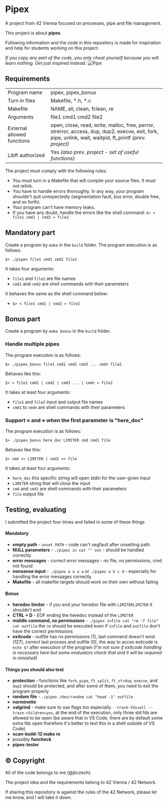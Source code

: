 
# Pipex

A project from 42 Vienna focused on processes, pipe and file management.

This project is about **pipes**.

Following information and the code in this repository is made for inspiration and help for students working on this project. 

*If you copy any part of the code, you only cheat yourself because you will learn nothing. Get just inspired instead.*
![Pipe](https://external-content.duckduckgo.com/iu/?u=http%3A%2F%2Fclipart-library.com%2Fimage_gallery%2F266597.png&f=1&nofb=1&ipt=4aa21f4b81e90ebae456d605913ea37b1f998f2294fd89f4c2b3447b89116176&ipo=images)

## Requirements
|||
|----------|----------|
|Program name | pipex, pipex_bonus|
| Turn in files | Makefile, *.h, *.c |
|Makefile | NAME, all, clean, fclean, re |
|Arguments | file1 cmd1 cmd2 file2 |
|External allowed<br>functions | open, close, read, write, malloc, free, perror, <br>strerror, access, dup, dup2, execve, exit, fork,<br>pipe, unlink, wait, waitpid, ft_printf *(prev. project)* |
|Libft authorized | Yes *(also prev. project - set of useful functions)*

The project must comply with the following rules:
- You must turn in a Makefile that will compile your source files. It must not relink.
- You have to handle errors thoroughly. In any way, your program shouldn't quit unexpectedly (segmentation fault, bus error, double free, and so forth).
- Your program can't have memory leaks.
- If you have any doubt, handle the errors like the shell command: `$> < file1 cmd1 | cmd2 > file2`

## Mandatory part

Create a program by `make` in the `build` folder.
The program execution is as follows:

`$> ./pipex file1 cmd1 cmd2 file2`

It takes four arguments:
- `file1` and `file2` are file names
- `cmd1` and `cmd2` are shell commands with their parameters

It behaves the same as the shell command below:

- `$> < file1 cmd1 | cmd2 > file2`


## Bonus part

Create a program by `make bonus` in the `build` folder.
### Handle multiple pipes
The program execution is as follows:

`$> ./pipex_bonus file1 cmd1 cmd2 cmd3 ... cmdn file2`

Behaves like this:

`$> < file1 cmd1 | cmd2 | cmd3 ... | cmdn > file2`

It takes at least four arguments:
- `file1` and `file2` input and output file names
- `cmd1` to `cmdn` are shell commands with their parameters


### Support « and » when the first parameter is "here_doc"
The program execution is as follows:

`$> ./pipex_bonus here_doc LIMITER cmd cmd1 file`

Behaves like this:

`$> cmd << LIMITER | cmd1 >> file`


It takes at least four arguments:
- `here_doc` this specific string will open stdin for the user-given input
- `LIMITER` string that will close the input
- `cmd` and `cmd1` are shell commands with their parameters
- `file` output file

## Testing, evaluating
I submitted the project four times and failed in some of these things
#### Mandatory
- **empty path** - `unset PATH` - code can't segfault after unsetting path
- **NULL parameters** - `./pipex in cat "" out` - should be handled correctly
- **error messages** - correct error messages - no file, no permissions, cmd not found
- **nonsense input** - `./pipex a a a a` or `./pipex a b c d` - especially for handling the error messages correctly
- **Makefile** - all makefile targets should work on their own without failing

#### Bonus
- **heredoc limiter** - if you end your heredoc file with `LIMITERLIMITER` it shouldn't end
- **CTRL + D** - EOF ending the heredoc instead of the `LIMITER`
- **middle command, no permissions** - `./pipex infile cat "rm -f file" cat outfile` the `rm` should be executed even if `infile` and `outfile` don't have the correct permissions
- **exitcode** - outfile has no permissions (1), last command doesn't exist (127), correct last process and outfile (0), the way to acces exitcode is `echo $?` after execution of the program *(I'm not sure if exitcode handling is necessary here but some evaluators check that and it will be required in minishell)*

#### Things you should also test
- **protection** - functions like `fork`, `pipe`, `ft_split`, `ft_strdup`, `execve`, and `dup2` should be protected, and after some of them, you need to exit the program properly
- **random file** - `./pipex /dev/random cat "head -1" outfile`
- **norminette**
- **valgrind** - make sure to use flags too especially `--track-fds=all --trace-children=yes`, at the end of the execution, only three std fds are allowed to be open (be aware that in VS Code, there are by default some extra fds open therefore it's better to test this in a shell outside of VS Code)
- **scan-build-12 make re**
- possibly **funcheck**
- **pipex-tester**


## © Copyright
All of the code belongs to me (@jkczech).

The project idea and the requirements belong to 42 Vienna / 42 Network.

If sharing this repository is against the rules of the 42 Network, please let me know, and I will take it down.
